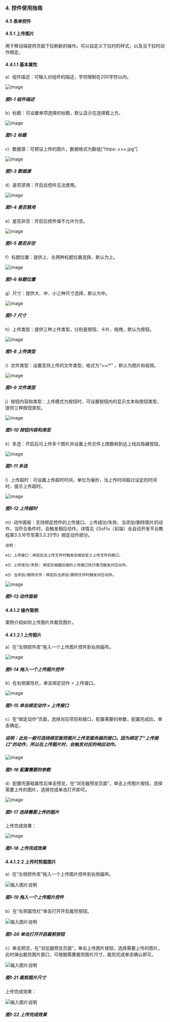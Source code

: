 ### 4. 控件使用指南

#### 4.5 表单控件

#### 4.5.1 上传图片

用于移动端提供页面下拉刷新的操作。可以自定义下拉时的样式，以及当下拉时动作绑定。

#### 4.4.1.1 基本属性

a）组件描述：可输入对组件的描述，字符限制在200字符以内。

![image](https://user-images.githubusercontent.com/79617492/220576401-3df19ae9-212b-47e0-a50c-4b2220052800.png)

##### 图1-1 组件描述

b）标题：可设置单项选择的标题，默认显示在选择框上方。

![image](https://user-images.githubusercontent.com/79617492/220576444-d7e14ba0-1169-4b34-99f8-58af6abce99d.png)

##### 图1-2 标题

c）数据源：可预设上传的图片，数据格式为数组[“https:.×××.jpg”]

![image](https://user-images.githubusercontent.com/79617492/220576983-ce3f4221-afec-47d3-8ae6-6c1f955700aa.png)

##### 图1-3 数据源

d）是否禁用：开启后控件无法使用。

![image](https://user-images.githubusercontent.com/79617492/220577006-a2887154-c16a-4fcd-8dd0-e98947435bfc.png)

##### 图1-4 是否禁用

e）是否非空：开启后控件值不允许为空。

![image](https://user-images.githubusercontent.com/79617492/220577043-aa417ade-8219-477d-a980-8205bda1a16b.png)

##### 图1-5 是否非空

f）标题位置：提供上、左两种标题位置选择，默认为上。

![image](https://user-images.githubusercontent.com/79617492/220577268-6eba2a15-f0c0-42b6-a336-4025d2222e02.png)

##### 图1-6 标题位置

g）尺寸：提供大、中、小三种尺寸选择，默认为中。

![image](https://user-images.githubusercontent.com/79617492/220577298-c593bf5a-dfb4-48c6-be96-09c64aa84d9d.png)

##### 图1-7 尺寸

h）上传类型：提供三种上传类型，分别是按钮、卡片、拖拽，默认为按钮。

![image](https://user-images.githubusercontent.com/79617492/220577350-b7d93f4d-5037-4a28-b35c-0e3b60908866.png)

##### 图1-8 上传类型

i）文件类型：设置支持上传的文件类型，格式为“××/*” ，默认为图片和视频。

![image](https://user-images.githubusercontent.com/79617492/220577383-670449f4-0861-4db6-a855-e13b2643e0f5.png)

##### 图1-9 文件类型

j）按钮内容和类型：上传模式为按钮时，可设置按钮内的显示文本和按钮类型，提供三种按钮类型。

![image](https://user-images.githubusercontent.com/79617492/220577433-e2d60edf-1439-47a9-a034-2fe940c6df96.png)

##### 图1-10 按钮内容和类型

k）多选：开启后可上传多个图片并设置上传文件上限数和到达上线后隐藏按钮。

![image](https://user-images.githubusercontent.com/79617492/220577476-ddb7f555-bb76-4ee0-bdcb-0b5a3ef8f6c4.png)

##### 图1-11 多选

l）上传超时：可设置上传超时时间，单位为毫秒，当上传时间超过设定的时间时，提示上传超时。

![image](https://user-images.githubusercontent.com/79617492/220577517-7d86bb60-0e6b-49a8-b421-e4b1ac7c2be4.png)

##### 图1-12 上传超时

m）动作面板：支持绑定控件的上传接口、上传成功/失败、当添加/删除图片的动作，当符合条件时，会触发相应动作。详情见《SoFlu（前端）全自动开发平台教程第3.3.16节至第3.3.20节》绑定动作部分。


```
说明：

m1）上传接口：绑定后当上传文件时触发后端自定义上传文件的接口。

m2）上传成功/失败: 绑定后根据后端的上传接口执行情况触发对应动作。

m3）当添加/删除文件：绑定后当添加/删除文件时触发对应动作。
```

![image](https://user-images.githubusercontent.com/79617492/220577575-ab932c45-1dc2-402c-b9a8-d53b9aab126c.png)

##### 图1-13 动作面板

#### 4.4.1.2 操作案例

案例介绍如何上传图片并裁剪图片。

#### 4.4.1.2.1 上传图片

a）在“左侧控件库”拖入一个上传图片控件到右侧画布。

![image](https://user-images.githubusercontent.com/79617492/220577815-ab2ba9cc-eab0-471f-818e-441cb1e7cb66.png)

##### 图1-14 拖入一个上传图片控件

b）在右侧属性栏，单击绑定动作 > 上传接口。

![image](https://user-images.githubusercontent.com/79617492/220577838-afeb3564-a2fb-4651-96d8-f11726a766ad.png)

##### 图1-15 单击绑定动作 > 上传接口

c）在“绑定动作”页面，选择对应项目和接口，配置需要的参数，配置完成后，单击确定。

##### 说明：此处一般可选择绑定能将图片上传至服务器的接口。因为绑定了“上传接口”的动作，所以在上传图片时，会触发对应的响应动作。

![image](https://user-images.githubusercontent.com/79617492/220577873-06057583-ab26-4d2d-895e-f28a01ca9892.png)

##### 图1-16 配置需要的参数

d）配置完基础属性后单击预览，在“浏览器预览页面”，单击上传图片按钮，选择需要上传的图片，选择完成单击打开即可。

![image](https://user-images.githubusercontent.com/79617492/220577906-479ac0ff-a95f-4e9b-abbd-01f2d0cc0c4e.png)

##### 图1-17 选择需要上传的图片

上传完成效果：

![image](https://user-images.githubusercontent.com/79617492/220577929-a274f2d0-b2e1-4453-935b-dca22c4b833a.png)

##### 图1-18 上传完成效果

#### 4.4.1.2.2 上传时剪裁图片

a）在“左侧控件库”拖入一个上传图片控件到右侧画布。

![输入图片说明](../../../../images/%20SoFlu%EF%BC%88%E5%89%8D%E7%AB%AF%EF%BC%89%E5%85%A8%E8%87%AA%E5%8A%A8%E5%BC%80%E5%8F%91%E5%B9%B3%E5%8F%B0%E6%95%99%E7%A8%8B/1.%20%E6%9C%80%E6%96%B0%E7%89%88%E6%9C%AC%20-%20%E6%9B%B4%E6%96%B0%E6%97%A5%E6%9C%9F%20-%202023.01.10/4.%20%E6%8E%A7%E4%BB%B6%E4%BD%BF%E7%94%A8%E6%8C%87%E5%8D%97/5.%20%E8%A1%A8%E5%8D%95%E6%8E%A7%E4%BB%B6/1-19.png)

##### 图1-19 拖入一个上传图片控件

b）在“右侧属性栏”单击打开开启裁剪按钮。

![输入图片说明](../../../../images/%20SoFlu%EF%BC%88%E5%89%8D%E7%AB%AF%EF%BC%89%E5%85%A8%E8%87%AA%E5%8A%A8%E5%BC%80%E5%8F%91%E5%B9%B3%E5%8F%B0%E6%95%99%E7%A8%8B/1.%20%E6%9C%80%E6%96%B0%E7%89%88%E6%9C%AC%20-%20%E6%9B%B4%E6%96%B0%E6%97%A5%E6%9C%9F%20-%202023.01.10/4.%20%E6%8E%A7%E4%BB%B6%E4%BD%BF%E7%94%A8%E6%8C%87%E5%8D%97/5.%20%E8%A1%A8%E5%8D%95%E6%8E%A7%E4%BB%B6/1-20.png)

##### 图1-20 单击打开开启裁剪按钮

c）单击预览，在“浏览器预览页面”，单击上传图片按钮，选择需要上传的图片。此时弹出裁剪图片窗口，可根据需要裁剪图片尺寸，裁剪完成单击确认即可。

![输入图片说明](../../../../images/%20SoFlu%EF%BC%88%E5%89%8D%E7%AB%AF%EF%BC%89%E5%85%A8%E8%87%AA%E5%8A%A8%E5%BC%80%E5%8F%91%E5%B9%B3%E5%8F%B0%E6%95%99%E7%A8%8B/1.%20%E6%9C%80%E6%96%B0%E7%89%88%E6%9C%AC%20-%20%E6%9B%B4%E6%96%B0%E6%97%A5%E6%9C%9F%20-%202023.01.10/4.%20%E6%8E%A7%E4%BB%B6%E4%BD%BF%E7%94%A8%E6%8C%87%E5%8D%97/5.%20%E8%A1%A8%E5%8D%95%E6%8E%A7%E4%BB%B6/1-21.png)

##### 图1-21 裁剪图片尺寸

上传完成效果：

![输入图片说明](../../../../images/%20SoFlu%EF%BC%88%E5%89%8D%E7%AB%AF%EF%BC%89%E5%85%A8%E8%87%AA%E5%8A%A8%E5%BC%80%E5%8F%91%E5%B9%B3%E5%8F%B0%E6%95%99%E7%A8%8B/1.%20%E6%9C%80%E6%96%B0%E7%89%88%E6%9C%AC%20-%20%E6%9B%B4%E6%96%B0%E6%97%A5%E6%9C%9F%20-%202023.01.10/4.%20%E6%8E%A7%E4%BB%B6%E4%BD%BF%E7%94%A8%E6%8C%87%E5%8D%97/5.%20%E8%A1%A8%E5%8D%95%E6%8E%A7%E4%BB%B6/1-22.png)

##### 图1-22 上传完成效果
